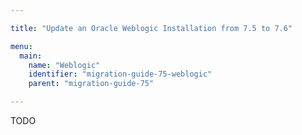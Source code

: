 ```yaml
---

title: "Update an Oracle Weblogic Installation from 7.5 to 7.6"

menu:
  main:
    name: "Weblogic"
    identifier: "migration-guide-75-weblogic"
    parent: "migration-guide-75"

---
```


TODO
